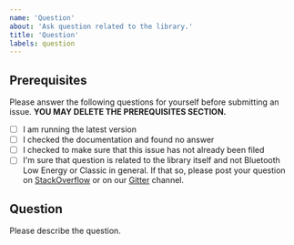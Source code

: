 ```yaml
---
name: 'Question'
about: 'Ask question related to the library.'
title: 'Question'
labels: question
---
```


## Prerequisites

Please answer the following questions for yourself before submitting an issue. **YOU MAY DELETE THE PREREQUISITES SECTION.**

- [ ] I am running the latest version
- [ ] I checked the documentation and found no answer
- [ ] I checked to make sure that this issue has not already been filed
- [ ] I'm sure that question is related to the library itself and not Bluetooth Low Energy or Classic in general. If that so, please post your question on [StackOverflow](https://stackoverflow.com/questions/tagged/react-native-ble-plx?sort=active) or on our [Gitter](https://gitter.im/RxBLELibraries/react-native-ble) channel.

## Question

Please describe the question.
